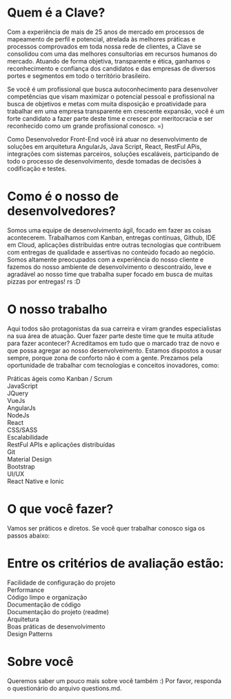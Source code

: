 # Quem é a Clave?
Com a experiência de mais de 25 anos de mercado em processos de mapeamento de perfil e potencial, atrelada às melhores práticas e processos comprovados em toda nossa rede de clientes, a Clave se consolidou com uma das melhores consultorias em recursos humanos do mercado. Atuando de forma objetiva, transparente e ética, ganhamos o reconhecimento e confiança dos candidatos e das empresas de diversos portes e segmentos em todo o território brasileiro.

Se você é um profissional que busca autoconhecimento para desenvolver competências que visam maximizar o potencial pessoal e profissional na busca de objetivos e metas com muita disposição e proatividade para trabalhar em uma empresa transparente em crescente expansão, você é um forte candidato a fazer parte deste time e crescer por meritocracia e ser reconhecido como um grande profissional conosco. =)

Como Desenvolvedor Front-End você irá atuar no desenvolvimento de soluções em arquitetura AngularJs, Java Script, React, RestFul APis, integrações com sistemas parceiros, soluções escaláveis, participando de todo o processo de desenvolvimento, desde tomadas de decisões à codificação e testes.

# Como é o nosso de desenvolvedores?
Somos uma equipe de desenvolvimento ágil, focado em fazer as coisas acontecerem. Trabalhamos com Kanban, entregas contínuas, Github, IDE em Cloud, aplicações distribuídas entre outras tecnologias que contribuem com entregas de qualidade e assertivas no conteúdo focado ao negócio.
Somos altamente preocupados com a experiência do nosso cliente e fazemos do nosso ambiente de desenvolvimento o descontraído, leve e agradável ao nosso time que trabalha super focado em busca de muitas pizzas por entregas! rs :D

# O nosso trabalho
Aqui todos são protagonistas da sua carreira e viram grandes especialistas na sua área de atuação. Quer fazer parte deste time que te muita atitude para fazer acontecer? 
Acreditamos em tudo que o marcado traz de novo e que possa agregar ao nosso desenvolveimento. Estamos dispostos a ousar sempre, porque zona de conforto não é com a gente.
Prezamos pela oportunidade de trabalhar com tecnologias e conceitos inovadores, como:

Práticas ágeis como Kanban / Scrum<br>
JavaScript<br>
JQuery<br>
VueJs<br>
AngularJs<br>
NodeJs<br>
React<br>
CSS/SASS<br>
Escalabilidade<br>
RestFul APIs e aplicações distribuídas<br>
Git<br>
Material Design<br>
Bootstrap<br>
UI/UX<br>
React Native e Ionic<br>

# O que você fazer?
Vamos ser práticos e diretos. Se você quer trabalhar conosco siga os passos abaixo:


# Entre os critérios de avaliação estão:

Facilidade de configuração do projeto<br>
Performance<br>
Código limpo e organização<br>
Documentação de código<br>
Documentação do projeto (readme)<br>
Arquitetura<br>
Boas práticas de desenvolvimento<br>
Design Patterns<br>


# Sobre você
Queremos saber um pouco mais sobre você também :) Por favor, responda o questionário do arquivo questions.md.
